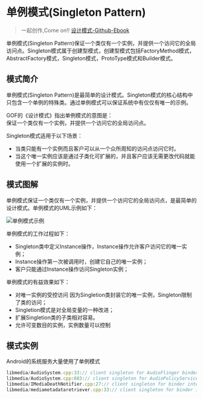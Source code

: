 # 单例模式(Singleton Pattern)

> 一起创作,Come on!! [设计模式-Github-Ebook](https://github.com/media-tm/MTDesignPattern)

单例模式(Singleton Pattern)保证一个类仅有一个实例，并提供一个访问它的全局访问点。Singleton模式属于创建型模式，创建型模式包括FactoryMethod模式，AbstractFactory模式，Singleton模式，ProtoType模式和Builder模式。

## 模式简介

单例模式(Singleton Pattern)是最简单的设计模式。Singleton模式的核心结构中只包含一个单例的特殊类。通过单例模式可以保证系统中有仅仅有唯一的示例。

GOF的《设计模式》指出单例模式的意图是：  
保证一个类仅有一个实例，并提供一个访问它的全局访问点。

Singleton模式适用于以下场景：

- 当类只能有一个实例而且客户可以从一个众所周知的访问点访问它时。
- 当这个唯一实例应该是通过子类化可扩展的，并且客户应该无需更改代码就能使用一个扩展的实例时。

## 模式图解

单例模式保证一个类仅有一个实例，并提供一个访问它的全局访问点，是最简单的设计模式。单例模式的UML示例如下：

![单例模式示例](../images/creational_singleton.jpg)

单例模式的工作过程如下：

- Singleton类中定义Instance操作，Instance操作允许客户访问它的唯一实例；
- Instance操作第一次被调用时，创建它自己的唯一实例；
- 客户只能通过Instance操作访问Singleton实例；

单例模式的有益效果如下：

- 对唯一实例的受控访问 因为Singletion类封装它的唯一实例，Singleton限制了类的访问；
- Singletion模式是对全局变量的一种改进；
- 扩展Singletion类的子类相对容易。
- 允许可变数目的实例，实例数量可以控制

## 模式实例

Android的系统服务大量使用了单例模式

``` javascript
libmedia/AudioSystem.cpp:33:// client singleton for AudioFlinger binder interface
libmedia/AudioSystem.cpp:683:// client singleton for AudioPolicyService binder interface
libmedia/IMediaDeathNotifier.cpp:27:// client singleton for binder interface to services
libmedia/mediametadataretriever.cpp:33:// client singleton for binder interface to service
```
